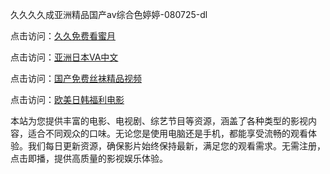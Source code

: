 久久久久成亚洲精品国产av综合色婷婷-080725-dl

点击访问：<a href="https://heiliaoxwd5i8.pages.dev">久久免费看蜜月</a>

点击访问：<a href="https://heiliaowzu4ur.pages.dev">亚洲日本VA中文</a>

点击访问：<a href="https://heiliaozj3tjd.pages.dev">国产免费丝袜精品视频</a>

点击访问：<a href="https://heiliaoe8ajia.pages.dev">欧美日韩福利电影</a>

本站为您提供丰富的电影、电视剧、综艺节目等资源，涵盖了各种类型的影视内容，适合不同观众的口味。无论您是使用电脑还是手机，都能享受流畅的观看体验。我们每日更新资源，确保影片始终保持最新，满足您的观看需求。无需注册，点击即播，提供高质量的影视娱乐体验。

<span style="display:none;">[Canonical link](https://github.com/ki08072025 ）</span>
